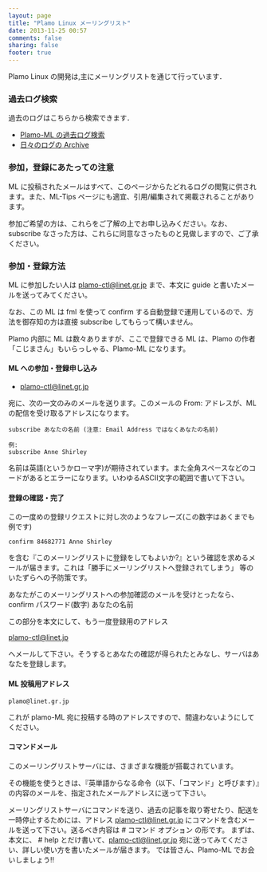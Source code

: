 ```yaml
---
layout: page
title: "Plamo Linux メーリングリスト"
date: 2013-11-25 00:57
comments: false
sharing: false
footer: true
---
```


Plamo Linux の開発は,主にメーリングリストを通じて行っています．

### 過去ログ検索

過去のログはこちらから検索できます．

* [Plamo-ML の過去ログ検索](http://www.linet.gr.jp/~kojima/Plamo/ML/plamo-index/index.html)
* [日々のログの Archive](http://www.linet.gr.jp/~kojima/PlamoWeb/ML/htdocs/index.html)

### 参加，登録にあたっての注意

ML に投稿されたメールはすべて、このページからたどれるログの閲覧に供されます。また、ML-Tips ページにも適宜、引用/編集されて掲載されることがあります。

参加ご希望の方は、これらをご了解の上でお申し込みください。なお、 subscribe なさった方は、これらに同意なさったものと見做しますので、ご了承ください。

### 参加・登録方法

ML に参加したい人は plamo-ctl@linet.gr.jp まで、本文に guide と書いたメールを送ってみてください。

なお、この ML は fml を使って confirm する自動登録で運用しているので、方法を御存知の方は直接 subscribe してもらって構いません。

Plamo 内部に ML は数々ありますが、ここで登録できる ML は、Plamo の作者「こじまさん」もいらっしゃる、Plamo-ML になります。

#### ML への参加・登録申し込み

* plamo-ctl@linet.gr.jp

宛に、次の一文のみのメールを送ります。このメールの From: アドレスが、ML の配信を受け取るアドレスになります。

    subscribe あなたの名前 (注意: Email Address ではなくあなたの名前)

    例:
    subscribe Anne Shirley

名前は英語(というかローマ字)が期待されています。また全角スペースなどのコードがあるとエラーになります。いわゆるASCII文字の範囲で書いて下さい。

#### 登録の確認・完了

この一度めの登録リクエストに対し次のようなフレーズ(この数字はあくまでも例です)

    confirm 84682771 Anne Shirley

を含む『このメーリングリストに登録をしてもよいか?』という確認を求めるメールが届きます。これは「勝手にメーリングリストへ登録されてしまう」 等のいたずらへの予防策です。

あなたがこのメーリングリストへの参加確認のメールを受けとったなら、confirm パスワード(数字) あなたの名前

この部分を本文にして、もう一度登録用のアドレス

   plamo-ctl@linet.jp

へメールして下さい。そうするとあなたの確認が得られたとみなし、サーバはあなたを登録します。

#### ML 投稿用アドレス

    plamo@linet.gr.jp

これが plamo-ML 宛に投稿する時のアドレスですので、間違わないようにしてください。

#### コマンドメール

このメーリングリストサーバには、さまざまな機能が搭載されています。

その機能を使うときは、『英単語からなる命令（以下、「コマンド」と呼びます）』の内容のメールを、指定されたメールアドレスに送って下さい。

メーリングリストサーバにコマンドを送り、過去の記事を取り寄せたり、配送を一時停止するためには、アドレス
    plamo-ctl@linet.gr.jp
にコマンドを含むメールを送って下さい。送るべき内容は
    # コマンド オプション
の形です。
まずは、本文に、
    # help
とだけ書いて、plamo-ctl@linet.gr.jp 宛に送ってみてください、詳しい使い方を書いたメールが届きます。
では皆さん、Plamo-ML でお会いしましょう!!